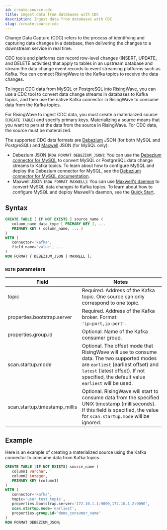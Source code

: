 ```yaml
---
id: create-source-cdc
title: Ingest data from databases with CDC
description: Ingest data from databases with CDC.
slug: /create-source-cdc
---
```


Change Data Capture (CDC) refers to the process of identifying and capturing data changes in a database, then delivering the changes to a downstream service in real time. 

CDC tools and platforms can record row-level changes (INSERT, UPDATE, and DELETE activities) that apply to tables in an upstream database and stream the data change event records to event streaming platforms such as Kafka. You can connect RisingWave to the Kafka topics to receive the data changes.

To ingest CDC data from MySQL or PostgreSQL into RisingWave, you can use a CDC tool to convert data change streams in databases to Kafka topics, and then use the native Kafka connector in RisingWave to consume data from the Kafka topics.

For RisingWave to ingest CDC data, you must create a materialized source (`CREATE TABLE`) and specify primary keys. Materializing a source means that you want to persist the data from the source in RisingWave. For CDC data, the source must be materalized.

The supported CDC data formats are [Debezium](https://debezium.io) JSON (for both MySQL and PostgreSQL) and [Maxwell](https://maxwells-daemon.io) JSON (for MySQL only).

- Debezium JSON (`ROW FORMAT DEBEZIUM_JSON`): You can use the [Debezium connector for MySQL](https://debezium.io/documentation/reference/stable/connectors/mysql.html) to convert MySQL or PostgreSQL data change streams to Kafka topics. To learn about how to configure MySQL and deploy the Debezium connector for MySQL, see the [Debezium connector for MySQL documentation](https://debezium.io/documentation/reference/stable/connectors/mysql.html).
- Maxwell JSON (`ROW FORMAT MAXWELL`): You can use [Maxwell's daemon](https://maxwells-daemon.io/) to convert MySQL data changes to Kafka topics. To learn about how to configure MySQL and deploy Maxwell's daemon, see the [Quick Start](https://maxwells-daemon.io/quickstart/).


## Syntax

```sql
CREATE TABLE [ IF NOT EXISTS ] source_name (
   column_name data_type [ PRIMARY KEY ], ...
   PRIMARY KEY ( column_name, ... )
) 
WITH (
   connector='kafka',
   field_name='value', ...
) 
ROW FORMAT { DEBEZIUM_JSON | MAXWELL };
```

### `WITH` parameters

|Field|Notes|
|---|---|
|topic| Required. Address of the Kafka topic. One source can only correspond to one topic.|
|properties.bootstrap.server| Required. Address of the Kafka broker. Format: `'ip:port,ip:port'`.	|
|properties.group.id	|Optional. Name of the Kafka consumer group.	|
|scan.startup.mode|Optional. The offset mode that RisingWave will use to consume data. The two supported modes are `earliest` (earliest offset) and `latest` (latest offset). If not specified, the default value `earliest` will be used.|
|scan.startup.timestamp_millis|Optional. RisingWave will start to consume data from the specified UNIX timestamp (milliseconds). If this field is specified, the value for `scan.startup.mode` will be ignored.|


## Example

Here is an example of creating a materialized source using the Kafka connector to consume data from Kafka topics.

```sql
CREATE TABLE [IF NOT EXISTS] source_name (
   column1 varchar,
   column2 integer,
   PRIMARY KEY (column1)
) 
WITH (
   connector='kafka',
   topic='user_test_topic',
   properties.bootstrap.server='172.10.1.1:9090,172.10.1.2:9090',
   scan.startup.mode='earliest',
   properties.group.id='demo_consumer_name'
) 
ROW FORMAT DEBEZIUM_JSON;
```

